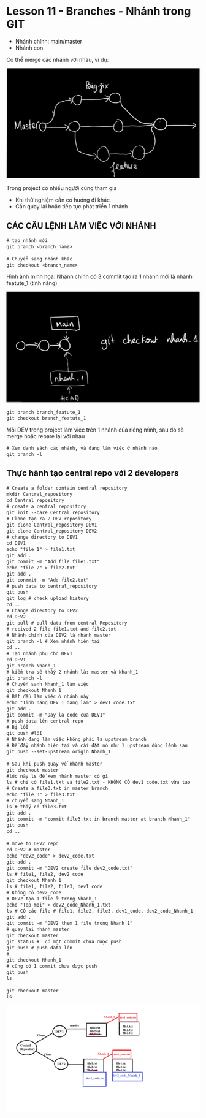 # Lesson 11 - Branches - Nhánh trong GIT

- Nhánh chính: main/master
- Nhánh con

Có thể merge các nhánh với nhau, ví dụ:

![Alt text](image.png)

Trong project có nhiều người cùng tham gia
- Khi thử nghiệm cần có hướng đi khác 
- Cần quay lại hoặc tiếp tục phát triển 1 nhánh

## CÁC CÂU LỆNH LÀM VIỆC VỚI NHÁNH 

```shell
# tạo nhánh mới
git branch <branch_name>

# Chuyển sang nhánh khác 
git checkout <branch_name>

```
Hình ảnh minh họa:
Nhánh chính có 3 commit 
tạo ra 1 nhánh mới là nhánh featute_1 (tính năng)

![ ](image-1.png)

```shell
git branch branch_featute_1
git checkout branch_featute_1
```
Mỗi DEV trong project làm việc trên 1 nhánh của riêng mình, sau đó sẽ merge hoặc rebare lại với nhau

```shell
# Xem danh sách các nhánh, và đang làm việc ở nhánh nào 
git branch -l
```

## Thực hành tạo central repo với 2 developers
```shell
# Create a folder contain central repository
mkdir Central_repository
cd Central_repository
# create a central repository
git init --bare Central_repository
# Clone tạo ra 2 DEV repository 
git clone Central_repository DEV1
git clone Central_repository DEV2
# change directory to DEV1 
cd DEV1
echo "file 1" > file1.txt
git add .
git commit -m "Add file file1.txt"
echo "file 2" > file2.txt
git add .
git conmmit -m "Add file2.txt"
# push data to central_repository
git push 
git log # check upload history
cd ..
# Change directory to DEV2
cd DEV2 
git pull # pull data from central Repository
# recived 2 file file1.txt and file2.txt
# Nhánh chính của DEV2 là nhánh master
git branch -l # Xem nhánh hiện tại
cd ..
# Tạo nhánh phụ cho DEV1
cd DEV1
git branch Nhanh_1
# kiểm tra sẽ thấy 2 nhánh là: master và Nhanh_1 
git branch -l 
# Chuyển sanh Nhanh_1 làm việc
git checkout Nhanh_1
# Bắt đầu làm việc ở nhánh này
echo "Tinh nang DEV 1 dang lam" > dev1_code.txt
git add .
git commit -m "Day la code cua DEV1"
# push data lên central repo
# Bị lỗi
git push #lỗi
# Nhánh đang làm việc không phải là upstream branch
# Để đẩy nhánh hiện tại và cài đặt nó như 1 upstream dùng lệnh sau
git push --set-upstream origin Nhanh_1

# Sau khi push quay về nhánh master
git checkout master
#lúc này ls để xem nhánh master có gì
ls # chỉ có file1.txt và file2.txt - KHÔNG CÓ dev1_code.txt vừa tạo
# Create a file3.txt in master branch
echo "file 3" > file3.txt
# chuyển sang Nhanh_1
ls # thấy có file3.txt
git add .
git commit -m "commit file3.txt in branch master at branch Nhanh_1"
git push
cd ..

# move to DEV2 repo
cd DEV2 # master
echo "dev2_code" > dev2_code.txt
git add .
git commit -m "DEV2 create file dev2_code.txt"
ls # file1, file2, dev2_code
git checkout Nhanh_1
ls # file1, file2, file3, dev1_code
# Không có dev2_code
# DEV2 tạo 1 file ở trong Nhanh_1
echo "Tep moi" > dev2_code_Nhanh_1.txt
ls # CÓ các file # file1, file2, file3, dev1_code, dev2_code_Nhanh_1
git add .
git commit -m "DEV2 them 1 file trong Nhanh_1"
# quay lại nhánh master
git checkout master 
git status #  có một commit chưa được push
git push # push data lên 
#
git checkout Nhanh_1
# cũng có 1 commit chưa được push
git push
ls

git checkout master
ls
```
![Alt text](image-2-1.png)

